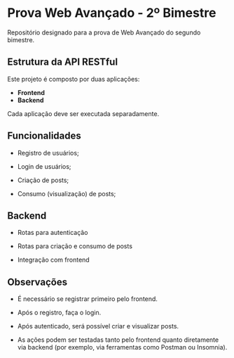 # Prova Web Avançado - 2º Bimestre

Repositório designado para a prova de Web Avançado do segundo bimestre.

## Estrutura da API RESTful

Este projeto é composto por duas aplicações:

- **Frontend**
- **Backend**

Cada aplicação deve ser executada separadamente.

## Funcionalidades

- Registro de usuários;

- Login de usuários;

- Criação de posts;

- Consumo (visualização) de posts;

## Backend

- Rotas para autenticação

- Rotas para criação e consumo de posts

- Integração com frontend

## Observações

- É necessário se registrar primeiro pelo frontend.

- Após o registro, faça o login.

- Após autenticado, será possível criar e visualizar posts.

- As ações podem ser testadas tanto pelo frontend quanto diretamente via backend (por exemplo, via ferramentas como Postman ou Insomnia).
